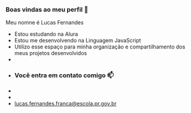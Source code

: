 ### Boas vindas ao meu perfil 💙
Meu nomne é Lucas Fernandes


- Estou estudando na Alura 
- Estou me desenvolvendo na Linguagem JavaScript
- Utilizo esse espaço para minha organização e compartilhamento dos meus projetos desenvolvidos
- 
- ### Você entra em contato comigo 📫
- 
- 
- lucas.fernandes.franca@escola.pr.gov.br

